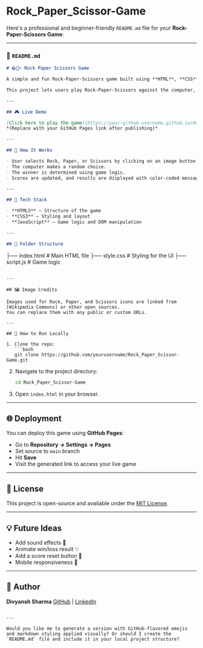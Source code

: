 # Rock_Paper_Scissor-Game

Here's a professional and beginner-friendly `README.md` file for your **Rock-Paper-Scissors Game**:

---

### 📄 `README.md`

```markdown
# 🪨📄✂️ Rock Paper Scissors Game

A simple and fun Rock-Paper-Scissors game built using **HTML**, **CSS**, and **JavaScript**.

This project lets users play Rock-Paper-Scissors against the computer, keeping track of the score and displaying the results dynamically.

---

## 🎮 Live Demo

[Click here to play the game](https://your-github-username.github.io/Rock_Paper_Scissor-Game/)  
*(Replace with your GitHub Pages link after publishing)*

---

## 🧠 How It Works

- User selects Rock, Paper, or Scissors by clicking on an image button.
- The computer makes a random choice.
- The winner is determined using game logic.
- Scores are updated, and results are displayed with color-coded messages.

---

## 🧱 Tech Stack

- **HTML5** – Structure of the game
- **CSS3** – Styling and layout
- **JavaScript** – Game logic and DOM manipulation

---

## 📁 Folder Structure

```

├── index.html          # Main HTML file
├── style.css           # Styling for the UI
├── script.js           # Game logic

````

---

## 🖼️ Image Credits

Images used for Rock, Paper, and Scissors icons are linked from [Wikipedia Commons] or other open sources.  
You can replace them with any public or custom URLs.

---

## 🚀 How to Run Locally

1. Clone the repo:
   ```bash
   git clone https://github.com/yourusername/Rock_Paper_Scissor-Game.git
````

2. Navigate to the project directory:

   ```bash
   cd Rock_Paper_Scissor-Game
   ```

3. Open `index.html` in your browser.

---

## 🌐 Deployment

You can deploy this game using **GitHub Pages**:

* Go to **Repository → Settings → Pages**
* Set source to `main` branch
* Hit **Save**
* Visit the generated link to access your live game

---

## 📌 License

This project is open-source and available under the [MIT License](LICENSE).

---

## 💡 Future Ideas

* Add sound effects 🎵
* Animate win/loss result ✨
* Add a score reset button 🔁
* Mobile responsiveness 📱

---

## 👤 Author

**Divyansh Sharma**
[GitHub](https://github.com/Divyansh2670) | [LinkedIn](https://www.linkedin.com/in/divyansh-sharma-3362b1247/)

```

---

Would you like me to generate a version with GitHub-flavored emojis and markdown styling applied visually? Or should I create the `README.md` file and include it in your local project structure?
```
